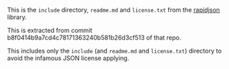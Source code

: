 This is the `include` directory, `readme.md` and `license.txt` from the [rapidjson](https://github.com/miloyip/rapidjson/commits/master) library.

This is extracted from commit b8f0414b9a7cd4c78171363240b581b26d3cf513 of that repo.

This includes only the `include` (and `readme.md` and `license.txt`) directory to avoid the infamous JSON license applying.
